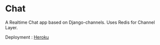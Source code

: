 # Chat
A Realtime Chat app based on Django-channels. Uses Redis for Channel Layer.

Deployment : [Heroku](https://multichatchannels.herokuapp.com/)
